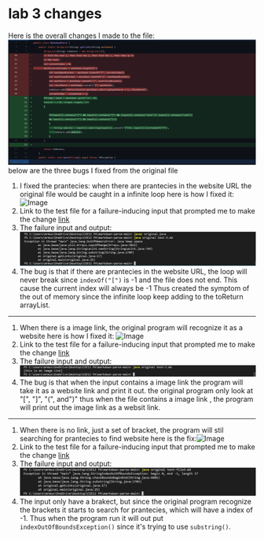 # lab 3 changes
Here is the overall changes I made to the file: ![Image](https://raw.githubusercontent.com/YueSteveYin/cse15l-lab-reports/main/CSE%2012%20Lab%20Report2%20Screenshot1.1.PNG)
below are the three bugs I fixed from the original file
1) I fixed the prantecies: when there are prantecies in the website URL the original file would be caught in a infinite loop here is how I fixed it: ![Image](https://raw.githubusercontent.com/YueSteveYin/cse15l-lab-reports/main/CSE%2012%20Lab%20Report2%20Screenshot2.2PNG)
2) Link to the test file for a failure-inducing input that prompted me to make the change [link](https://raw.githubusercontent.com/YueSteveYin/cse15l-lab-reports/main/test-3.md)
3) The failure input and output: ![Image](https://raw.githubusercontent.com/YueSteveYin/cse15l-lab-reports/main/CSE%2012%20Lab%20Report2%20Screenshot3.PNG)
4) The bug is that if there are prantecies in the website URL, the loop will never break since `indexOf("[")` is -1 and the file does not end. This cause the current index will always be -1 Thus created the symptom of the out of memory since the infinite loop keep adding to the toReturn arrayList. 
**************
1) When there is a image link, the original program will recognize it as a website here is how I fixed it: ![Image](https://raw.githubusercontent.com/YueSteveYin/cse15l-lab-reports/main/CSE%2012%20Lab%20Report2%20Screenshot4.4PNG)
2) Link to the test file for a failure-inducing input that prompted me to make the change [link](https://raw.githubusercontent.com/YueSteveYin/cse15l-lab-reports/main/test-2.md)
3) The failure input and output: ![Image](https://raw.githubusercontent.com/YueSteveYin/cse15l-lab-reports/main/CSE%2012%20Lab%20Report2%20Screenshot5.PNG)
4) The bug is that when the input contains a image link the program will take it as a website link and print it out. the original program only look at "[", "]", "(", and")" thus when the file contains a image link , the program will print out the image link as a websit link.
****************
1) When there is no link, just a set of bracket, the program will stil searching for prantecies to find website here is the fix:![Image](https://raw.githubusercontent.com/YueSteveYin/cse15l-lab-reports/main/CSE%2012%20Lab%20Report2%20Screenshot4.4PNG)
2) Link to the test file for a failure-inducing input that prompted me to make the change [link](https://raw.githubusercontent.com/YueSteveYin/cse15l-lab-reports/main/test-file3.md)
3) The failure input and output: ![Image](https://raw.githubusercontent.com/YueSteveYin/cse15l-lab-reports/main/CSE%2012%20Lab%20Report2%20Screenshot6.PNG)
4) The input only have a brakect, but since the original program recognize the brackets it starts to search for prantecies, which will have a index of -1. Thus when the program run it will out put `indexOutOfBoundsException()` since it's trying to use `substring()`. 
